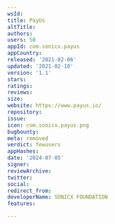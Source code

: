 ```yaml
---
wsId: 
title: PayUs
altTitle: 
authors: 
users: 50
appId: com.sonicx.payus
appCountry: 
released: '2021-02-06'
updated: '2021-02-10'
version: '1.1'
stars: 
ratings: 
reviews: 
size: 
website: https://www.payus.io/
repository: 
issue: 
icon: com.sonicx.payus.png
bugbounty: 
meta: removed
verdict: fewusers
appHashes: 
date: '2024-07-05'
signer: 
reviewArchive: 
twitter: 
social: 
redirect_from: 
developerName: SONICX FOUNDATION
features: 

---
```


